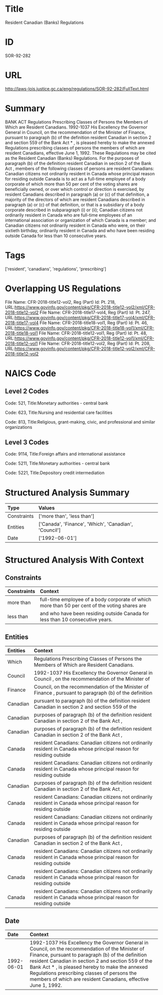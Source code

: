 # Title
Resident Canadian (Banks) Regulations


# ID
SOR-92-282

# URL
http://laws-lois.justice.gc.ca/eng/regulations/SOR-92-282/FullText.html


# Summary
BANK ACT Regulations Prescribing Classes of Persons the Members of Which are Resident Canadians.
1992-1037 His Excellency the Governor General in Council, on the recommendation of the Minister of Finance, pursuant to paragraph (b) of the definition  resident Canadian  in section 2 and section 559 of the  Bank Act * , is pleased hereby to make the annexed Regulations prescribing classes of persons the members of which are resident Canadians, effective June 1, 1992.
These Regulations may be cited as the  Resident Canadian (Banks) Regulations.
For the purposes of paragraph (b) of the definition  resident Canadian  in section 2 of the  Bank Act , members of the following classes of persons are resident Canadians: Canadian citizens not ordinarily resident in Canada whose principal reason for residing outside Canada is to act as a full-time employee of a body corporate of which more than 50 per cent of the voting shares are beneficially owned, or over which control or direction is exercised, by resident Canadians described in paragraph (a) or (c) of that definition, a majority of the directors of which are resident Canadians described in paragraph (a) or (c) of that definition, or that is a subsidiary of a body corporate described in subparagraph (i) or (ii); Canadian citizens not ordinarily resident in Canada who are full-time employees of an international association or organization of which Canada is a member; and Canadian citizens not ordinarily resident in Canada who were, on their sixtieth birthday, ordinarily resident in Canada and who have been residing outside Canada for less than 10 consecutive years.


# Tags
['resident', 'canadians', 'regulations', 'prescribing']


# Overlapping US Regulations
File Name: CFR-2018-title12-vol2, Reg (Part) Id: Pt. 218, URL:https://www.govinfo.gov/content/pkg/CFR-2018-title12-vol2/xml/CFR-2018-title12-vol2
File Name: CFR-2018-title17-vol4, Reg (Part) Id: Pt. 247, URL:https://www.govinfo.gov/content/pkg/CFR-2018-title17-vol4/xml/CFR-2018-title17-vol4
File Name: CFR-2018-title18-vol1, Reg (Part) Id: Pt. 46, URL:https://www.govinfo.gov/content/pkg/CFR-2018-title18-vol1/xml/CFR-2018-title18-vol1
File Name: CFR-2018-title12-vol1, Reg (Part) Id: Pt. 48, URL:https://www.govinfo.gov/content/pkg/CFR-2018-title12-vol1/xml/CFR-2018-title12-vol1
File Name: CFR-2018-title12-vol2, Reg (Part) Id: Pt. 208, URL:https://www.govinfo.gov/content/pkg/CFR-2018-title12-vol2/xml/CFR-2018-title12-vol2



# NAICS Code
## Level 2 Codes
Code: 521, Title:Monetary authorities - central bank

Code: 623, Title:Nursing and residential care facilities

Code: 813, Title:Religious, grant-making, civic, and professional and similar organizations




## Level 3 Codes
Code: 9114, Title:Foreign affairs and international assistance

Code: 5211, Title:Monetary authorities - central bank

Code: 5221, Title:Depository credit intermediation







# Structured Analysis Summary
| Type        | Values                                                |
|:------------|:------------------------------------------------------|
| Constraints | ['more than', 'less than']                            |
| Entities    | ['Canada', 'Finance', 'Which', 'Canadian', 'Council'] |
| Date        | ['1992-06-01']                                        |


# Structured Analysis With Context
 


## Constraints
| Constraints   | Context                                                                                        |
|:--------------|:-----------------------------------------------------------------------------------------------|
| more than     | full-time employee of a body corporate of which more than 50 per cent of the voting shares are |
| less than     | and who have been residing outside Canada for less than  10 consecutive years.                 |


## Entities
| Entities   | Context                                                                                                              |
|:-----------|:---------------------------------------------------------------------------------------------------------------------|
| Which      | Regulations Prescribing Classes of Persons the Members of Which  are Resident Canadians.                             |
| Council    | 1992-1037 His Excellency the Governor General in  Council , on the recommendation of the Minister of                 |
| Finance    | Council, on the recommendation of the Minister of Finance , pursuant to paragraph (b) of the definition              |
| Canadian   | pursuant to paragraph (b) of the definition resident Canadian in section 2 and section 559 of the                    |
| Canadian   | purposes of paragraph (b) of the definition resident Canadian in section 2 of the Bank Act ,                         |
| Canadian   | purposes of paragraph (b) of the definition resident Canadian in section 2 of the Bank Act ,                         |
| Canada     | resident Canadians: Canadian citizens not ordinarily resident in Canada  whose principal reason for residing outside |
| Canada     | resident Canadians: Canadian citizens not ordinarily resident in Canada  whose principal reason for residing outside |
| Canadian   | purposes of paragraph (b) of the definition resident Canadian in section 2 of the Bank Act ,                         |
| Canada     | resident Canadians: Canadian citizens not ordinarily resident in Canada  whose principal reason for residing outside |
| Canada     | resident Canadians: Canadian citizens not ordinarily resident in Canada  whose principal reason for residing outside |
| Canadian   | purposes of paragraph (b) of the definition resident Canadian in section 2 of the Bank Act ,                         |
| Canada     | resident Canadians: Canadian citizens not ordinarily resident in Canada  whose principal reason for residing outside |
| Canada     | resident Canadians: Canadian citizens not ordinarily resident in Canada  whose principal reason for residing outside |
| Canada     | resident Canadians: Canadian citizens not ordinarily resident in Canada  whose principal reason for residing outside |


## Date
| Date       | Context                                                                                                                                                                                                                                                                                                                                                                             |
|:-----------|:------------------------------------------------------------------------------------------------------------------------------------------------------------------------------------------------------------------------------------------------------------------------------------------------------------------------------------------------------------------------------------|
| 1992-06-01 | 1992-1037 His Excellency the Governor General in Council, on the recommendation of the Minister of Finance, pursuant to paragraph (b) of the definition  resident Canadian  in section 2 and section 559 of the  Bank Act * , is pleased hereby to make the annexed Regulations prescribing classes of persons the members of which are resident Canadians, effective June 1, 1992. |


